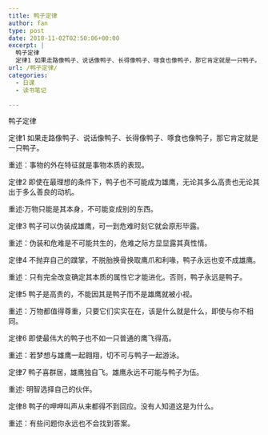 ```yaml
---
title: 鸭子定律
author: fan
type: post
date: 2018-11-02T02:50:06+00:00
excerpt: |
  鸭子定律
  定律1 如果走路像鸭子、说话像鸭子、长得像鸭子、啄食也像鸭子，那它肯定就是一只鸭子。
url: /鸭子定律/
categories:
  - 日课
  - 读书笔记

---
```

鸭子定律
  
定律1 如果走路像鸭子、说话像鸭子、长得像鸭子、啄食也像鸭子，那它肯定就是一只鸭子。
  
重述：事物的外在特征就是事物本质的表现。
  
定律2 即使在最理想的条件下，鸭子也不可能成为雄鹰，无论其多么高贵也无论其出于多么善良的动机。
  
重述∶万物只能是其本身，不可能变成别的东西。
  
定律3 鸭子可以伪装成雄鹰，可一到危难时刻它就会原形毕露。
  
重述：伪装和危难是不可能共生的，危难之际方显显露其真性情。
  
定律4 不抛弃自己的蹼掌，不脱胎换骨换取鹰爪和利喙，鸭子永远也变不成雄鹰。
  
重述：只有完全改变确定其本质的属性它才能进化。否则，鸭子永远是鸭子。
  
定律5 鸭子是高贵的，不能因其是鸭子而不是雄鹰就被小视。
  
重述：万物都值得尊重，只要它们实实在在，该是什么就是什么，即使与你不相同。
  
定律6 即使最伟大的鸭子也不如一只普通的鹰飞得高。
  
重述：若梦想与雄鹰一起翱翔，切不可与鸭子一起游泳。
  
定律7 鸭子喜群居，雄鹰独自飞。雄鹰永远不可能与鸭子为伍。
  
重述∶ 明智选择自己的伙伴。
  
定律8 鸭子的呷呷叫声从来都得不到回应。没有人知道这是为什么。
  
重述：有些问题你永远也不会找到答案。
